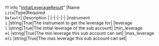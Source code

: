 !!! info "[InitialLeverageResult](/../../schemas/initial_leverage_result)"
    |Name<br>`Lite`|Type|Required<br>`Default`| Description |
    |-|-|-|-|
    |instrument<br>`i` |string|True|The instrument to get the leverage for|
    |leverage<br>`l` |string|True|The initial leverage of the sub account|
    |min_leverage<br>`ml` |string|True|The min leverage this sub account can set|
    |max_leverage<br>`ml1` |string|True|The max leverage this sub account can set|
